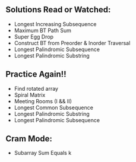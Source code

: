## Solutions Read or Watched:
- Longest Increasing Subsequence
- Maximum BT Path Sum
- Super Egg Drop
- Construct BT from Preorder & Inorder Traversal
- Longest Palindromic Subsequence
- Longest Palindromic Substring

## Practice Again!!
- Find rotated array
- Spiral Matrix
- Meeting Rooms (I && II)
- Longest Common Subsequence
- Longest Palindromic Substring
- Longest Palindromic Subsequence

## Cram Mode:
- Subarray Sum Equals k
